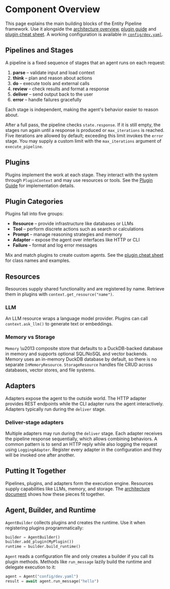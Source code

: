# Component Overview

This page explains the main building blocks of the Entity Pipeline framework. Use it alongside the [architecture overview](https://github.com/Ladvien/entity/blob/main/architecture/general.md), [plugin guide](plugin_guide.md) and [plugin cheat sheet](plugin_cheatsheet.md). A working configuration is available in [`config/dev.yaml`](https://github.com/Ladvien/entity/blob/main/config/dev.yaml).

## Pipelines and Stages

A pipeline is a fixed sequence of stages that an agent runs on each request:

1. **parse** – validate input and load context
2. **think** – plan and reason about actions
3. **do** – execute tools and external calls
4. **review** – check results and format a response
5. **deliver** – send output back to the user
6. **error** – handle failures gracefully

Each stage is independent, making the agent's behavior easier to reason about.

After a full pass, the pipeline checks `state.response`. If it is still empty,
the stages run again until a response is produced or `max_iterations` is
reached. Five iterations are allowed by default; exceeding this limit invokes
the `error` stage. You may supply a custom limit with the `max_iterations`
argument of `execute_pipeline`.

## Plugins

Plugins implement the work at each stage. They interact with the system through `PluginContext` and may use resources or tools. See the [Plugin Guide](plugin_guide.md) for implementation details.

## Plugin Categories

Plugins fall into five groups:

- **Resource** – provide infrastructure like databases or LLMs
- **Tool** – perform discrete actions such as search or calculations
- **Prompt** – manage reasoning strategies and memory
- **Adapter** – expose the agent over interfaces like HTTP or CLI
- **Failure** – format and log error messages

Mix and match plugins to create custom agents. See the [plugin cheat sheet](plugin_cheatsheet.md) for class names and examples.

## Resources

Resources supply shared functionality and are registered by name. Retrieve them in plugins with `context.get_resource("name")`.

### LLM

An LLM resource wraps a language model provider. Plugins can call `context.ask_llm()` to generate text or embeddings.

### Memory vs Storage

`Memory` \u2013 composite store that defaults to a DuckDB-backed database in
memory and supports optional SQL/NoSQL and vector backends. Memory uses an
in-memory DuckDB database by default, so there is no separate `InMemoryResource`.
`StorageResource` handles file CRUD across databases, vector stores, and file systems.

## Adapters

Adapters expose the agent to the outside world. The HTTP adapter provides REST endpoints while the CLI adapter runs the agent interactively. Adapters typically run during the `deliver` stage.

### Deliver-stage adapters

Multiple adapters may run during the `deliver` stage. Each adapter receives the pipeline response sequentially, which allows combining behaviors. A common pattern is to send an HTTP reply while also logging the request using `LoggingAdapter`. Register every adapter in the configuration and they will be invoked one after another.

## Putting It Together

Pipelines, plugins, and adapters form the execution engine. Resources supply capabilities like LLMs, memory, and storage. The [architecture document](https://github.com/Ladvien/entity/blob/main/architecture/general.md) shows how these pieces fit together.

## Agent, Builder, and Runtime

`AgentBuilder` collects plugins and creates the runtime. Use it when registering plugins programmatically:

```python
builder = AgentBuilder()
builder.add_plugin(MyPlugin())
runtime = builder.build_runtime()
```

`Agent` reads a configuration file and only creates a builder if you call its plugin methods. Methods like `run_message` lazily build the runtime and delegate execution to it:

```python
agent = Agent("config/dev.yaml")
result = await agent.run_message("hello")
```
